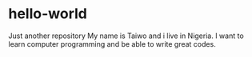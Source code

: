 # hello-world
Just another repository
My name is Taiwo and i live in Nigeria. I want to learn computer programming and be able to write great codes. 
